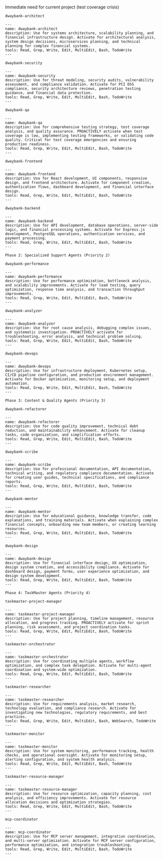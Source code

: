  Immediate need for current project (test coverage crisis)

    dwaybank-architect

    ---
    name: dwaybank-architect
    description: Use for systems architecture, scalability planning, and financial infrastructure design. Activate for architectural analysis, system design decisions, microservices planning, and technical planning for complex financial systems.
    tools: Read, Grep, Write, Edit, MultiEdit, Bash, TodoWrite
    ---

    dwaybank-security

    ---
    name: dwaybank-security
    description: Use for threat modeling, security audits, vulnerability assessment, and compliance validation. Activate for PCI DSS compliance, security architecture reviews, penetration testing guidance, and financial data protection.
    tools: Read, Grep, Write, Edit, MultiEdit, Bash, TodoWrite
    ---

    dwaybank-qa

    ---
    name: dwaybank-qa
    description: Use for comprehensive testing strategy, test coverage analysis, and quality assurance. PROACTIVELY activate when test coverage is low, implementing testing frameworks, or validating code quality. Critical for test coverage emergencies and ensuring production readiness.
    tools: Read, Grep, Write, Edit, MultiEdit, Bash, TodoWrite
    ---

    dwaybank-frontend

    ---
    name: dwaybank-frontend
    description: Use for React development, UI components, responsive design, and frontend architecture. Activate for component creation, authentication flows, dashboard development, and financial interface design.
    tools: Read, Grep, Write, Edit, MultiEdit, Bash, TodoWrite
    ---

    dwaybank-backend

    ---
    name: dwaybank-backend
    description: Use for API development, database operations, server-side logic, and financial processing systems. Activate for Express.js development, PostgreSQL operations, authentication services, and payment processing.
    tools: Read, Grep, Write, Edit, MultiEdit, Bash, TodoWrite
    ---

    Phase 2: Specialized Support Agents (Priority 2)

    dwaybank-performance

    ---
    name: dwaybank-performance
    description: Use for performance optimization, bottleneck analysis, and scalability improvements. Activate for load testing, query optimization, response time analysis, and transaction throughput improvements.
    tools: Read, Grep, Write, Edit, MultiEdit, Bash, TodoWrite
    ---

    dwaybank-analyzer

    ---
    name: dwaybank-analyzer
    description: Use for root cause analysis, debugging complex issues, and systematic investigation. PROACTIVELY activate for troubleshooting, error analysis, and technical problem solving.
    tools: Read, Grep, Write, Edit, MultiEdit, Bash, TodoWrite
    ---

    dwaybank-devops

    ---
    name: dwaybank-devops
    description: Use for infrastructure deployment, Kubernetes setup, CI/CD pipeline configuration, and production environment management. Activate for Docker optimization, monitoring setup, and deployment automation.
    tools: Read, Grep, Write, Edit, MultiEdit, Bash, TodoWrite
    ---

    Phase 3: Content & Quality Agents (Priority 3)

    dwaybank-refactorer

    ---
    name: dwaybank-refactorer
    description: Use for code quality improvement, technical debt reduction, and maintainability enhancement. Activate for cleanup tasks, code organization, and simplification efforts.
    tools: Read, Grep, Write, Edit, MultiEdit, Bash, TodoWrite
    ---

    dwaybank-scribe

    ---
    name: dwaybank-scribe
    description: Use for professional documentation, API documentation, technical writing, and regulatory compliance documentation. Activate for creating user guides, technical specifications, and compliance reports.
    tools: Read, Grep, Write, Edit, MultiEdit, Bash, TodoWrite
    ---

    dwaybank-mentor

    ---
    name: dwaybank-mentor
    description: Use for educational guidance, knowledge transfer, code explanations, and training materials. Activate when explaining complex financial concepts, onboarding new team members, or creating learning resources.
    tools: Read, Grep, Write, Edit, MultiEdit, Bash, TodoWrite
    ---

    dwaybank-design

    ---
    name: dwaybank-design
    description: Use for financial interface design, UX optimization, design system creation, and accessibility compliance. Activate for dashboard design, payment forms, user experience optimization, and design system development.
    tools: Read, Grep, Write, Edit, MultiEdit, Bash, TodoWrite
    ---

    Phase 4: TaskMaster Agents (Priority 4)

    taskmaster-project-manager

    ---
    name: taskmaster-project-manager
    description: Use for project planning, timeline management, resource allocation, and progress tracking. PROACTIVELY activate for sprint planning, risk assessment, and project coordination tasks.
    tools: Read, Grep, Write, Edit, MultiEdit, Bash, TodoWrite
    ---

    taskmaster-orchestrator

    ---
    name: taskmaster-orchestrator
    description: Use for coordinating multiple agents, workflow optimization, and complex task delegation. Activate for multi-agent coordination and system-wide optimization.
    tools: Read, Grep, Write, Edit, MultiEdit, Bash, TodoWrite
    ---

    taskmaster-researcher

    ---
    name: taskmaster-researcher
    description: Use for requirements analysis, market research, technology evaluation, and compliance research. Activate for investigating new technologies, regulatory requirements, and best practices.
    tools: Read, Grep, Write, Edit, MultiEdit, Bash, WebSearch, TodoWrite
    ---

    taskmaster-monitor

    ---
    name: taskmaster-monitor
    description: Use for system monitoring, performance tracking, health checks, and operational oversight. Activate for monitoring setup, alerting configuration, and system health analysis.
    tools: Read, Grep, Write, Edit, MultiEdit, Bash, TodoWrite
    ---

    taskmaster-resource-manager

    ---
    name: taskmaster-resource-manager
    description: Use for resource optimization, capacity planning, cost analysis, and efficiency improvements. Activate for resource allocation decisions and optimization strategies.
    tools: Read, Grep, Write, Edit, MultiEdit, Bash, TodoWrite
    ---

    mcp-coordinator

    ---
    name: mcp-coordinator
    description: Use for MCP server management, integration coordination, and multi-server optimization. Activate for MCP server configuration, performance optimization, and integration troubleshooting.
    tools: Read, Grep, Write, Edit, MultiEdit, Bash, TodoWrite
    ---